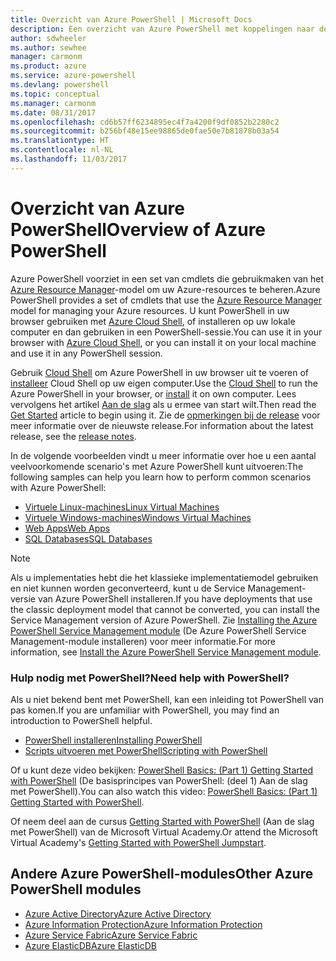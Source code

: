```yaml
---
title: Overzicht van Azure PowerShell | Microsoft Docs
description: Een overzicht van Azure PowerShell met koppelingen naar de installatie en configuratie.
author: sdwheeler
ms.author: sewhee
manager: carmonm
ms.product: azure
ms.service: azure-powershell
ms.devlang: powershell
ms.topic: conceptual
ms.manager: carmonm
ms.date: 08/31/2017
ms.openlocfilehash: cd6b57ff6234895ec4f7a4200f9df0852b2280c2
ms.sourcegitcommit: b256bf48e15ee98865de0fae50e7b81878b03a54
ms.translationtype: HT
ms.contentlocale: nl-NL
ms.lasthandoff: 11/03/2017
---
```

# <a name="overview-of-azure-powershell"></a><span data-ttu-id="1ab35-103">Overzicht van Azure PowerShell</span><span class="sxs-lookup"><span data-stu-id="1ab35-103">Overview of Azure PowerShell</span></span>

<span data-ttu-id="1ab35-104">Azure PowerShell voorziet in een set van cmdlets die gebruikmaken van het [Azure Resource Manager](/azure/azure-resource-manager/resource-group-overview)-model om uw Azure-resources te beheren.</span><span class="sxs-lookup"><span data-stu-id="1ab35-104">Azure PowerShell provides a set of cmdlets that use the [Azure Resource Manager](/azure/azure-resource-manager/resource-group-overview) model for managing your Azure resources.</span></span> <span data-ttu-id="1ab35-105">U kunt PowerShell in uw browser gebruiken met [Azure Cloud Shell](/azure/cloud-shell/overview), of installeren op uw lokale computer en dan gebruiken in een PowerShell-sessie.</span><span class="sxs-lookup"><span data-stu-id="1ab35-105">You can use it in your browser with [Azure Cloud Shell](/azure/cloud-shell/overview), or you can install it on your local machine and use it in any PowerShell session.</span></span>

<span data-ttu-id="1ab35-106">Gebruik [Cloud Shell](/azure/cloud-shell/overview) om Azure PowerShell in uw browser uit te voeren of [installeer](install-azurerm-ps.md) Cloud Shell op uw eigen computer.</span><span class="sxs-lookup"><span data-stu-id="1ab35-106">Use the [Cloud Shell](/azure/cloud-shell/overview) to run the Azure PowerShell in your browser, or [install](install-azurerm-ps.md) it on own computer.</span></span> <span data-ttu-id="1ab35-107">Lees vervolgens het artikel [Aan de slag](get-started-azureps.md) als u ermee van start wilt.</span><span class="sxs-lookup"><span data-stu-id="1ab35-107">Then read the [Get Started](get-started-azureps.md) article to begin using it.</span></span> <span data-ttu-id="1ab35-108">Zie de [opmerkingen bij de release](release-notes-azureps.md) voor meer informatie over de nieuwste release.</span><span class="sxs-lookup"><span data-stu-id="1ab35-108">For information about the latest release, see the [release notes](release-notes-azureps.md).</span></span>

<span data-ttu-id="1ab35-109">In de volgende voorbeelden vindt u meer informatie over hoe u een aantal veelvoorkomende scenario's met Azure PowerShell kunt uitvoeren:</span><span class="sxs-lookup"><span data-stu-id="1ab35-109">The following samples can help you learn how to perform common scenarios with Azure PowerShell:</span></span>

* [<span data-ttu-id="1ab35-110">Virtuele Linux-machines</span><span class="sxs-lookup"><span data-stu-id="1ab35-110">Linux Virtual Machines</span></span>](/azure/virtual-machines/virtual-machines-linux-powershell-samples?toc=/powershell/azure/toc.json)
* [<span data-ttu-id="1ab35-111">Virtuele Windows-machines</span><span class="sxs-lookup"><span data-stu-id="1ab35-111">Windows Virtual Machines</span></span>](/azure/virtual-machines/virtual-machines-windows-powershell-samples?toc=/powershell/azure/toc.json)
* [<span data-ttu-id="1ab35-112">Web Apps</span><span class="sxs-lookup"><span data-stu-id="1ab35-112">Web Apps</span></span>](/azure/app-service-web/app-service-powershell-samples?toc=/powershell/azure/toc.json)
* [<span data-ttu-id="1ab35-113">SQL Databases</span><span class="sxs-lookup"><span data-stu-id="1ab35-113">SQL Databases</span></span>](/azure/sql-database/sql-database-powershell-samples?toc=/powershell/azure/toc.json)

> [!NOTE]
> <span data-ttu-id="1ab35-114">Als u implementaties hebt die het klassieke implementatiemodel gebruiken en niet kunnen worden geconverteerd, kunt u de Service Management-versie van Azure PowerShell installeren.</span><span class="sxs-lookup"><span data-stu-id="1ab35-114">If you have deployments that use the classic deployment model that cannot be converted, you can install the Service Management version of Azure PowerShell.</span></span> <span data-ttu-id="1ab35-115">Zie [Installing the Azure PowerShell Service Management module](/powershell/azure/servicemanagement/install-azure-ps) (De Azure PowerShell Service Management-module installeren) voor meer informatie.</span><span class="sxs-lookup"><span data-stu-id="1ab35-115">For more information, see [Install the Azure PowerShell Service Management module](/powershell/azure/servicemanagement/install-azure-ps).</span></span>


### <a name="need-help-with-powershell"></a><span data-ttu-id="1ab35-116">Hulp nodig met PowerShell?</span><span class="sxs-lookup"><span data-stu-id="1ab35-116">Need help with PowerShell?</span></span>

<span data-ttu-id="1ab35-117">Als u niet bekend bent met PowerShell, kan een inleiding tot PowerShell van pas komen.</span><span class="sxs-lookup"><span data-stu-id="1ab35-117">If you are unfamiliar with PowerShell, you may find an introduction to PowerShell helpful.</span></span>

* [<span data-ttu-id="1ab35-118">PowerShell installeren</span><span class="sxs-lookup"><span data-stu-id="1ab35-118">Installing PowerShell</span></span>](/powershell/scripting/installing-windows-powershell)
* [<span data-ttu-id="1ab35-119">Scripts uitvoeren met PowerShell</span><span class="sxs-lookup"><span data-stu-id="1ab35-119">Scripting with PowerShell</span></span>](/powershell/scripting/scripting-with-windows-powershell)

<span data-ttu-id="1ab35-120">Of u kunt deze video bekijken: [PowerShell Basics: (Part 1) Getting Started with PowerShell](https://channel9.msdn.com/Blogs/Taste-of-Premier/PowerShellBasicsPart1) (De basisprincipes van PowerShell: (deel 1) Aan de slag met PowerShell).</span><span class="sxs-lookup"><span data-stu-id="1ab35-120">You can also watch this video: [PowerShell Basics: (Part 1) Getting Started with PowerShell](https://channel9.msdn.com/Blogs/Taste-of-Premier/PowerShellBasicsPart1).</span></span>

<span data-ttu-id="1ab35-121">Of neem deel aan de cursus [Getting Started with PowerShell](https://mva.microsoft.com/liveevents/powershell-jumpstart) (Aan de slag met PowerShell) van de Microsoft Virtual Academy.</span><span class="sxs-lookup"><span data-stu-id="1ab35-121">Or attend the Microsoft Virtual Academy's [Getting Started with PowerShell Jumpstart](https://mva.microsoft.com/liveevents/powershell-jumpstart).</span></span>

## <a name="other-azure-powershell-modules"></a><span data-ttu-id="1ab35-122">Andere Azure PowerShell-modules</span><span class="sxs-lookup"><span data-stu-id="1ab35-122">Other Azure PowerShell modules</span></span>

* [<span data-ttu-id="1ab35-123">Azure Active Directory</span><span class="sxs-lookup"><span data-stu-id="1ab35-123">Azure Active Directory</span></span>](/powershell/azure/active-directory/)
* [<span data-ttu-id="1ab35-124">Azure Information Protection</span><span class="sxs-lookup"><span data-stu-id="1ab35-124">Azure Information Protection</span></span>](/powershell/azure/aip/)
* [<span data-ttu-id="1ab35-125">Azure Service Fabric</span><span class="sxs-lookup"><span data-stu-id="1ab35-125">Azure Service Fabric</span></span>](/powershell/azure/service-fabric/)
* [<span data-ttu-id="1ab35-126">Azure ElasticDB</span><span class="sxs-lookup"><span data-stu-id="1ab35-126">Azure ElasticDB</span></span>](/powershell/azure/elasticdbjobs/)
